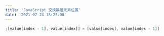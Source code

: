 ```yaml
---
title: 'JavaScript 交换数组元素位置'
date: '2021-07-24 18:27:00'
---   
```

```javascript
;[value[index - 1], value[index]] = [value[index], value[index - 1]]
```
